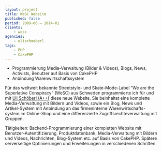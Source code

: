 ```yaml
---
layout: project
title: WeSC Website
published: false
period: 2009-06 – 2014-01
clients:
    - wesc
agencies:
    - ulischoeberl
tags:
    - PHP
    - CakePHP
---
```

- Programmierung Media-Verwaltung (Bilder & Videos), Blogs, News, Activists, Benutzer auf Basis von CakePHP
- Anbindung Warenwirtschaftssystem

Für das weltweit bekannte Streetstyle- und Skate-Mode-Label <q>We are the
Superlative Conspiracy</q> (WeSC) aus Schweden programmierte ich für und mit
[Uli Schöberl (A++)](http://www.aplusplus.org/) diese neue Website. Sie
beinhaltet eine komplette Media-Verwaltung mit Bildern und Videos, sowie ein
Blog, News und Artikel-System mit Anbindung an das firmeninterne
Warenwirtschafts-system im Online-Shop und eine differenzierte
Zugriffsrechteverwaltung mit Gruppen.

Tätigkeiten: Backend-Programmierung einer kompletten Website mit
Benutzer-Autentifizierung, Produktdatenbank, Media-Verwaltung mit Bildern und
Videos, Nachrichten, Blog-System etc. auf Basis von CakePHP. Spätere
serverseitige Optimierungen und Erweiterungen in verschiedenen Schritten.
